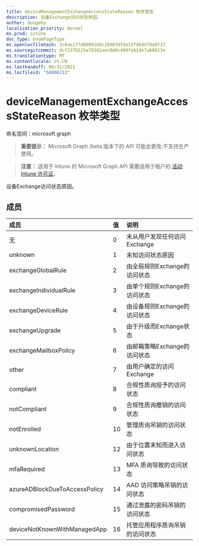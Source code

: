 ```yaml
---
title: deviceManagementExchangeAccessStateReason 枚举类型
description: 设备Exchange访问状态原因。
author: dougeby
localization_priority: Normal
ms.prod: intune
doc_type: enumPageType
ms.openlocfilehash: 3c8ae17748009108c299039fde33f9b9d79a9737
ms.sourcegitcommit: dcf237b515e70302aec0d0c490feb1de7a60613e
ms.translationtype: MT
ms.contentlocale: zh-CN
ms.lasthandoff: 08/31/2021
ms.locfileid: "58806213"
---
```

# <a name="devicemanagementexchangeaccessstatereason-enum-type"></a>deviceManagementExchangeAccessStateReason 枚举类型

命名空间：microsoft.graph

> **重要提示：** Microsoft Graph /beta 版本下的 API 可能会更改;不支持生产使用。

> **注意：** 适用于 Intune 的 Microsoft Graph API 需要适用于租户的 [活动 Intune 许可证](https://go.microsoft.com/fwlink/?linkid=839381)。

设备Exchange访问状态原因。

## <a name="members"></a>成员
|成员|值|说明|
|:---|:---|:---|
|无|0|未从用户发现任何访问Exchange|
|unknown|1|未知访问状态原因|
|exchangeGlobalRule|2|由全局规则Exchange的访问状态|
|exchangeIndividualRule|3|由单个规则Exchange的访问状态|
|exchangeDeviceRule|4 |由设备规则Exchange的访问状态|
|exchangeUpgrade|5 |由于升级而Exchange状态|
|exchangeMailboxPolicy|6 |由邮箱策略Exchange的访问状态|
|other|7 |由用户确定的访问Exchange|
|compliant|8 |合规性质询授予的访问状态|
|notCompliant|9 |合规性质询撤销的访问状态|
|notEnrolled|10 |管理质询吊销的访问状态|
|unknownLocation|12 |由于位置未知而进入访问状态|
|mfaRequired|13|MFA 质询导致的访问状态|
|azureADBlockDueToAccessPolicy|14 |AAD 访问策略吊销的访问状态|
|compromisedPassword|15 |通过泄露的密码吊销的访问状态|
|deviceNotKnownWithManagedApp|16 |托管应用程序质询吊销的访问状态|



